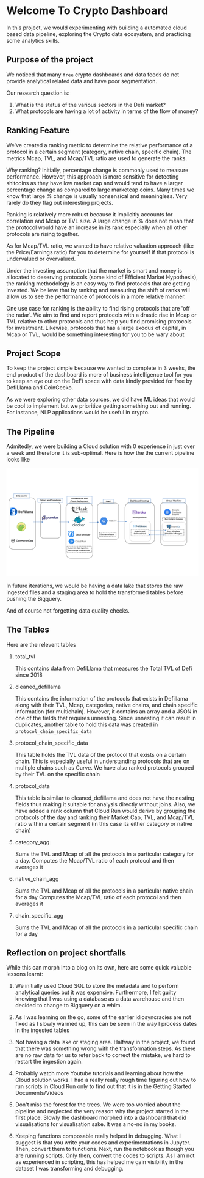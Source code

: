 # Welcome To Crypto Dashboard

In this project, we would experimenting with building a automated cloud based data pipeline, exploring the Crypto data ecosystem, and practicing some analytics skills.

## Purpose of the project
We noticed that many `free` crypto dashboards and data feeds do not provide analytical related data and have poor segmentation.

Our research question is:

1. What is the status of the various sectors in the Defi market?
2. What protocols are having a lot of activity in terms of the flow of money?

## Ranking Feature
We've created a ranking metric to determine the relative performance of a protocol in a certain segment (category, native chain, specific chain). The metrics Mcap, TVL, and Mcap/TVL ratio are used to generate the ranks.

Why ranking? Initially, percentage change is commonly used to measure performance. However, this approach is more sensitive for detecting shitcoins as they have low market cap and would tend to have a larger percentage change as compared to large marketcap coins. Many times we know that large % change is usually nonsensical and meaningless. Very rarely do they flag out interesting projects.

Ranking is relatively more robust because it implicitly accounts for correlation and Mcap or TVL size. A large change in % does not mean that the protocol would have an increase in its rank especially when all other protocols are rising together. 

As for Mcap/TVL ratio, we wanted to have relative valuation approach (like the Price/Earnings ratio) for you to determine for yourself if that protocol is undervalued or overvalued. 

Under the investing assumption that the market is smart and money is allocated to deserving protocols (some kind of Efficient Market Hypothesis), the ranking methodology is an easy way to find protocols that are getting invested. We believe that by ranking and measuring the shift of ranks will allow us to see the performance of protocols in a more relative manner. 

One use case for ranking is the ability to find rising protocols that are 'off the radar'. We aim to find and report protocols with a drastic rise in Mcap or TVL relative to other protocols and thus help you find promising protocols for investment. Likewise, protocols that has a large exodus of capital, in Mcap or TVL, would be something interesting for you to be wary about 


## Project Scope
To keep the project simple because we wanted to complete in 3 weeks, the end product of the dashboard is more of business intelligence tool for you to keep an eye out on the DeFi space with data kindly provided for free by DefiLlama and CoinGecko.

As we were exploring other data sources, we did have ML ideas that would be cool to implement but we prioritize getting something out and running. For instance, NLP applications would be useful in crypto.

## The Pipeline
Admitedly, we were building a Cloud solution with 0 experience in just over a week and therefore it is sub-optimal. Here is how the the current pipeline looks like

![Alt text](pics/pic.png?raw=true "Title")

In future iterations, we would be having a data lake that stores the raw ingested files and a staging area to hold the transformed tables before pushing the Bigquery.

And of course not forgetting data quality checks.

## The Tables

Here are the relevent tables

1. total_tvl

    This contains data from DefiLlama that measures the Total TVL of Defi since 2018

2. cleaned_defillama
    
    This contains the information of the protocols that exists in Defillama along with their TVL, Mcap, categories, native chains, and chain specific information (for multichain). However, it contains an array and a JSON in one of the fields that requires unnesting. Since unnesting it can result in duplicates, another table to hold this data was created in `protocol_chain_specific_data`

3. protocol_chain_specific_data
    
    This table holds the TVL data of the protocol that exists on a certain chain. This is especially useful in understanding protocols that are on multiple chains such as Curve. We have also ranked protocols grouped by their TVL on the specific chain

4. protocol_data
    
    This table is similar to cleaned_defillama and does not have the nesting fields thus making it suitable for analysis directly without joins. Also, we have added a rank column that Cloud Run would derive by grouping the protocols of the day and ranking their Market Cap, TVL, and Mcap/TVL ratio within a certain segment (in this case its either category or native chain)

5. category_agg
    
    Sums the TVL and Mcap of all the protocols in a particular category for a day. Computes the Mcap/TVL ratio of each protocol and then averages it

6. native_chain_agg
    
    Sums the TVL and Mcap of all the protocols in a particular native chain for a day
    Computes the Mcap/TVL ratio of each protocol and then averages it

7. chain_specific_agg
    
    Sums the TVL and Mcap of all the protocols in a particular specific chain for a day

## Reflection on project shortfalls
While this can morph into a blog on its own, here are some quick valuable lessons learnt:

1. We initially used Cloud SQL to store the metadata and to perform analytical queries but it was expensive. Furthermore, I felt guilty knowing that I was using a database as a data warehouse and then decided to change to Bigquery on a whim.

2. As I was learning on the go, some of the earlier idiosyncracies are not fixed as I slowly warmed up, this can be seen in the way I process dates in the ingested tables

3. Not having a data lake or staging area. Halfway in the project, we found that there was something wrong with the transformation steps. As there are no raw data for us to refer back to correct the mistake, we hard to restart the ingestion again.

4. Probably watch more Youtube tutorials and learning about how the Cloud solution works. I had a really really rough time figuring out how to run scripts in Cloud Run only to find out that it is in the Getting Started Documents/Videos

5. Don't miss the forest for the trees. We were too worried about the pipeline and neglected the very reason why the project started in the first place. Slowly the dashboard morphed into a dashboard that did visualisations for visualisation sake. It was a no-no in my books.

6. Keeping functions composable really helped in debugging. What I suggest is that you write your codes and experimentations in Jupyter. Then, convert them to functions. Next, run the notebook as though you are running scripts. Only then, convert the codes to scripts. As I am not as experienced in scripting, this has helped me gain visibility in the dataset I was transforming and debugging.
